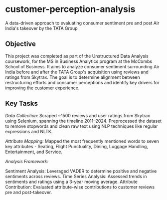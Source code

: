 # customer-perception-analysis
A data-driven approach to evaluating consumer sentiment pre and post Air India's takeover by the TATA Group

## Objective
This project was completed as part of the Unstructured Data Analysis coursework, for the MS in Business Analytics program at the McCombs School of Business.
It aims to analyze consumer sentiment surrounding Air India before and after the TATA Group's acquisition using reviews and ratings from Skytrax. The goal is to determine alignment between restructuring efforts and consumer perceptions and identify key drivers for improving the customer experience.

## Key Tasks

*Data Collection:*
Scraped ~1500 reviews and user ratings from Skytrax using Selenium, spanning the timeline 2011–2024.
Preprocessed the dataset to remove stopwords and clean raw text using NLP techniques like regular expressions and NLTK.

*Attribute Mapping:*
Mapped the most frequently mentioned words to seven key attributes - Seating, Flight Punctuality, Dining, Luggage Handling, Entertainment, and Service.

*Analysis Framework:*

Sentiment Analysis: Leveraged VADER to determine positive and negative sentiments across reviews.
Time Series Analysis: Assessed trends in sentiments and ratings using a 3-year moving average.
Attribute Contribution: Evaluated attribute-wise contributions to customer reviews pre and post-takeover.

